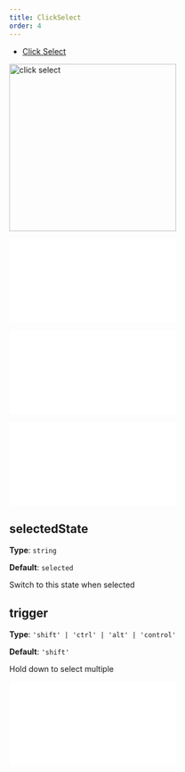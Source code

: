 ```yaml
---
title: ClickSelect
order: 4
---
```


- [Click Select](/en/examples/interaction/select/#click)

<img alt="click select" src="https://mdn.alipayobjects.com/huamei_qa8qxu/afts/img/A*n5nAS6BBD24AAAAAAAAAAAAADmJ7AQ/original" height='300'/>

<embed src="../../common/BehaviorEventName.en.md"></embed>

<embed src="../../common/BehaviorMultiple.en.md"></embed>

<embed src="../../common/BehaviorItemTypes.en.md"></embed>

## selectedState

**Type**: `string`

**Default**: `selected`

Switch to this state when selected

## trigger

**Type**: `'shift' | 'ctrl' | 'alt' | 'control'`

**Default**: `'shift'`

Hold down to select multiple

<embed src="../../common/BehaviorShould.en.md"></embed>
